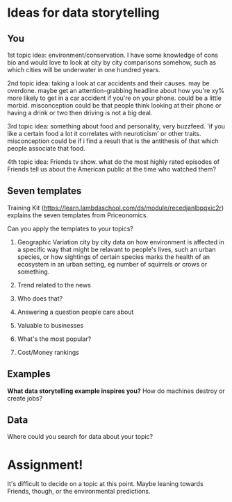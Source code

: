 # Ideas for data storytelling

## You


1st topic idea:
environment/conservation. I have some knowledge of cons bio and would love to look at city by city comparisons somehow, such as which cities will be underwater in one hundred years. 

2nd topic idea:
taking a look at car accidents and their causes. may be overdone. maybe get an attention-grabbing headline about how you're xy% more likely to get in a car accident if you're on your phone. could be a little morbid. misconception could be that people think looking at their phone or having a drink or two then driving is not a big deal.

3rd topic idea:
something about food and personality, very buzzfeed. 'if you like a certain food a lot it correlates with neuroticism' or other traits. misconception could be if i find a result that is the antithesis of that which people associate that food.

4th topic idea:
Friends tv show. what do the most highly rated episodes of Friends tell us about the American public at the time who watched them?


## Seven templates

Training Kit (https://learn.lambdaschool.com/ds/module/recedjanlbpqxic2r) explains the seven templates from Priceonomics.

Can you apply the templates to your topics? 

1. Geographic Variation
city by city data on how environment is affected in a specific way that might be relavant to people's lives, such an urban species, or how sightings of certain species marks the health of an ecosystem in an urban setting, eg number of squirrels or crows or something. 

2. Trend related to the news


3. Who does that?


4. Answering a question people care about


5. Valuable to businesses


6. What's the most popular?


7. Cost/Money rankings


## Examples

**What data storytelling example inspires you?**
How do machines destroy or create jobs?

## Data

Where could you search for data about your topic?


# Assignment!

It's difficult to decide on a topic at this point. Maybe leaning towards Friends, though, or the environmental predictions.
